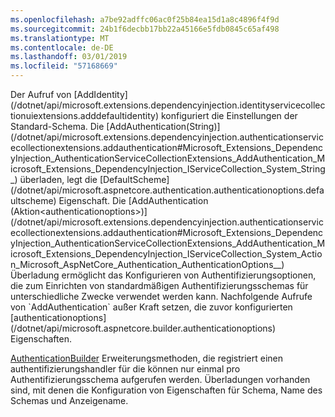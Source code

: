 ```yaml
---
ms.openlocfilehash: a7be92adffc06ac0f25b84ea15d1a8c4896f4f9d
ms.sourcegitcommit: 24b1f6decbb17bb22a45166e5fdb0845c65af498
ms.translationtype: MT
ms.contentlocale: de-DE
ms.lasthandoff: 03/01/2019
ms.locfileid: "57168669"
---
```

<!--Don't update this for 2.2, use the 2.2 version --> Der Aufruf von [AddIdentity](/dotnet/api/microsoft.extensions.dependencyinjection.identityservicecollectionuiextensions.adddefaultidentity) konfiguriert die Einstellungen der Standard-Schema. Die [AddAuthentication(String)](/dotnet/api/microsoft.extensions.dependencyinjection.authenticationservicecollectionextensions.addauthentication#Microsoft_Extensions_DependencyInjection_AuthenticationServiceCollectionExtensions_AddAuthentication_Microsoft_Extensions_DependencyInjection_IServiceCollection_System_String_) überladen, legt die [DefaultScheme](/dotnet/api/microsoft.aspnetcore.authentication.authenticationoptions.defaultscheme) Eigenschaft. Die [AddAuthentication (Aktion&lt;authenticationoptions&gt;)](/dotnet/api/microsoft.extensions.dependencyinjection.authenticationservicecollectionextensions.addauthentication#Microsoft_Extensions_DependencyInjection_AuthenticationServiceCollectionExtensions_AddAuthentication_Microsoft_Extensions_DependencyInjection_IServiceCollection_System_Action_Microsoft_AspNetCore_Authentication_AuthenticationOptions__) Überladung ermöglicht das Konfigurieren von Authentifizierungsoptionen, die zum Einrichten von standardmäßigen Authentifizierungsschemas für unterschiedliche Zwecke verwendet werden kann. Nachfolgende Aufrufe von `AddAuthentication` außer Kraft setzen, die zuvor konfigurierten [authenticationoptions](/dotnet/api/microsoft.aspnetcore.builder.authenticationoptions) Eigenschaften.

[AuthenticationBuilder](/dotnet/api/microsoft.aspnetcore.authentication.authenticationbuilder) Erweiterungsmethoden, die registriert einen authentifizierungshandler für die können nur einmal pro Authentifizierungsschema aufgerufen werden. Überladungen vorhanden sind, mit denen die Konfiguration von Eigenschaften für Schema, Name des Schemas und Anzeigename.
